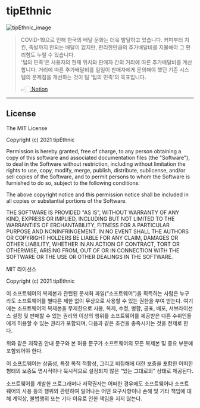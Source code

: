 # tipEthnic

![tipEthnic_image](https://github.com/dhrgodms/tipEthnic/tree/ft2/images/readme_image.png)



> COVID-19으로 인해 한국의 배달 문화는 더욱 발달하고 있습니다. 커피부터 치킨, 족발까지 안되는 배달이 없지만, 편리한만큼의 추가배달비를 지불해야 그 편리함도 누릴 수 있습니다. 
> <br> '팁의 민족'은 사용자의 현재 위치와 판매자 간의 거리에 따른 추가배달비를 계산합니다. 거리에 따른 추가배달비를 일일이 판매자에게 문의해야 했던 기존 시스템의 문제점을 개선하는 것이 팀 '팁의 민족'의 목표입니다.
> 
> 👉🏻[ Notion](https://www.notion.so/dhflxhdxhd/4faeb2547f234859a685eefcf04e5726) 

---
## License

The MIT License

Copyright (c) 2021 tipEthnic

Permission is hereby granted, free of charge, to any person obtaining a copy of this software and associated documentation files (the "Software"), to deal in the Software without restriction, including without limitation the rights to use, copy, modify, merge, publish, distribute, sublicense, and/or sell copies of the Software, and to permit persons to whom the Software is furnished to do so, subject to the following conditions:

The above copyright notice and this permission notice shall be included in all copies or substantial portions of the Software.

THE SOFTWARE IS PROVIDED "AS IS", WITHOUT WARRANTY OF ANY KIND, EXPRESS OR IMPLIED, INCLUDING BUT NOT LIMITED TO THE WARRANTIES OF ERCHANTABILITY, FITNESS FOR A PARTICULAR PURPOSE AND NONINFRINGEMENT. IN NO EVENT SHALL THE AUTHORS OR COPYRIGHT HOLDERS BE LIABLE FOR ANY CLAIM, DAMAGES OR OTHER LIABILITY, WHETHER IN AN ACTION OF CONTRACT, TORT OR OTHERWISE, ARISING FROM, OUT OF OR IN CONNECTION WITH THE SOFTWARE OR THE USE OR OTHER DEALINGS IN THE SOFTWARE.



MIT 라이선스

Copyright (c) 2021 tipEthnic

이 소프트웨어의 복제본과 관련된 문서화 파일(“소프트웨어”)을 획득하는 사람은 누구라도 소프트웨어를 별다른 제한 없이 무상으로 사용할 수 있는 권한을 부여 받는다. 여기에는 소프트웨어의 복제본을 무제한으로 사용, 복제, 수정, 병합, 공표, 배포, 서브라이선스 설정 및 판매할 수 있는 권리와 이상의 행위를 소프트웨어를 제공받은 다른 수취인들에게 허용할 수 있는 권리가 포함되며, 다음과 같은 조건을 충족시키는 것을 전제로 한다.

위와 같은 저작권 안내 문구와 본 허용 문구가 소프트웨어의 모든 복제본 및 중요 부분에 포함되어야 한다.

이 소프트웨어는 상품성, 특정 목적 적합성, 그리고 비침해에 대한 보증을 포함한 어떠한 형태의 보증도 명시적이나 묵시적으로 설정되지 않은 “있는 그대로의” 상태로 제공된다.

소프트웨어를 개발한 프로그래머나 저작권자는 어떠한 경우에도 소프트웨어나 소프트웨어의 사용 등의 행위와 관련하여 일어나는 어떤 요구사항이나 손해 및 기타 책임에 대해 계약상, 불법행위 또는 기타 이유로 인한 책임을 지지 않는다.



